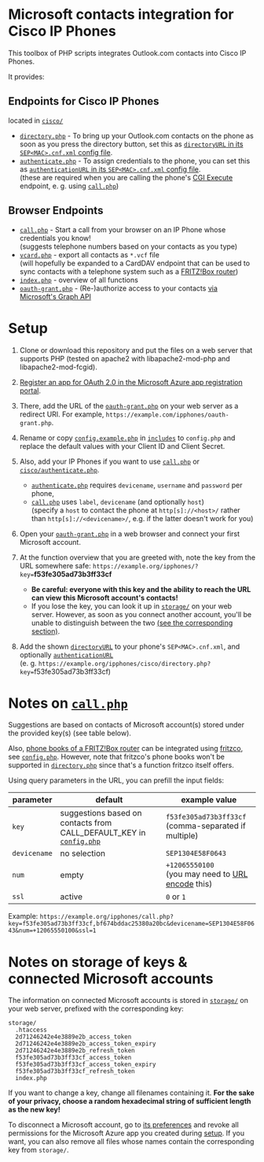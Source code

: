 # Microsoft contacts integration for Cisco IP Phones
This toolbox of PHP scripts integrates Outlook.com contacts into Cisco IP Phones.

It provides:

## Endpoints for Cisco IP Phones
located in [`cisco/`](cisco/)
 - [`directory.php`](cisco/directory.php) - To bring up your Outlook.com contacts on the phone as soon as you press the directory button, set this as [`directoryURL` in its `SEP<MAC>.cnf.xml` config file](https://usecallmanager.nz/sepmac-cnf-xml.html#directoryURL).
 - [`authenticate.php`](cisco/authenticate.php) - To assign credentials to the phone, you can set this as [`authenticationURL` in its `SEP<MAC>.cnf.xml` config file](https://usecallmanager.nz/sepmac-cnf-xml.html#authenticationURL).  
   (these are required when you are calling the phone's [CGI Execute](https://usecallmanager.nz/cgi-execute-xml.html) endpoint, e. g. using [`call.php`](#browser-endpoints))
 
 ## Browser Endpoints
  - [`call.php`](#notes-on-callphpcallphp) - Start a call from your browser on an IP Phone whose credentials you know!  
 (suggests telephone numbers based on your contacts as you type)
 - [`vcard.php`](vcard.php) - export all contacts as ``*.vcf`` file  
  (will hopefully be expanded to a CardDAV endpoint that can be used to sync contacts with a telephone system such as a [FRITZ!Box router](https://service.avm.de/help/en/FRITZ-Box-Fon-WLAN-7490/019/hilfe_howto_carddav_kontakte))
- [`index.php`](index.php) - overview of all functions
- [`oauth-grant.php`](oauth-grant.php) - (Re-)authorize access to your contacts [via Microsoft's Graph API](https://docs.microsoft.com/en-us/graph/api/user-list-contacts)

# Setup
1. Clone or download this repository and put the files on a web server that supports PHP (tested on apache2 with libapache2-mod-php and libapache2-mod-fcgid).
2. [Register an app for OAuth 2.0 in the Microsoft Azure app registration portal](https://docs.microsoft.com/en-us/graph/auth-v2-user#1-register-your-app).
3. There, add the URL of the [`oauth-grant.php`](oauth-grant.php) on your web server as a redirect URI. For example, `https://example.com/ipphones/oauth-grant.php`.
4. Rename or copy [`config.example.php`](includes/config.example.php) in [`includes`](includes/) to `config.php` and replace the default values with your Client ID and Client Secret.
5. Also, add your IP Phones if you want to use [`call.php`](#browser-endpoints) or [`cisco/authenticate.php`](#endpoints-for-cisco-ip-phones).
   - [`authenticate.php`](cisco/authenticate.php) requires `devicename`, `username` and `password` per phone,
   - [`call.php`](#notes-on-callphpcallphp) uses `label`, `devicename` (and optionally `host`)  
     (specify a `host` to contact the phone at `http[s]://<host>/` rather than `http[s]://<devicename>/`, e.g. if the latter doesn't work for you)
6. Open your [`oauth-grant.php`](oauth-grant.php) in a web browser and connect your first Microsoft account.
7. At the function overview that you are greeted with, note the key from the URL somewhere safe: `https://example.org/ipphones/?key=`__f53fe305ad73b3ff33cf__
   - __Be careful: everyone with this key and the ability to reach the URL can view this Microsoft account's contacts!__
   - If you lose the key, you can look it up in [`storage/`](#notes-on-storage-of-keys--connected-microsoft-accounts) on your web server. However, as soon as you connect another account, you'll be unable to distinguish between the two [(see the corresponding section)](#notes-on-storage-of-keys--connected-microsoft-accounts).

8. Add the shown [`directoryURL`](#endpoints-for-cisco-ip-phones) to your phone's `SEP<MAC>.cnf.xml`, and optionally [`authenticationURL`](#endpoints-for-cisco-ip-phones)  
   (e. g. `https://example.org/ipphones/cisco/directory.php?key=`f53fe305ad73b3ff33cf)

# Notes on [`call.php`](call.php)
Suggestions are based on contacts of Microsoft account(s) stored under the provided key(s) (see table below).

Also, [phone books of a FRITZ!Box router](https://service.avm.de/help/en/FRITZ-Box-Fon-WLAN-7490/019/hilfe_fon_telefonbuch) can be integrated using [fritzco](https://github.com/SkyhawkXava/fritzco), see [`config.php`](includes/config.example.php). However, note that fritzco's phone books won't be supported in [`directory.php`](cisco/directory.php) since that's a function fritzco itself offers.

Using query parameters in the URL, you can prefill the input fields:

| parameter    | default                           | example value          |
| ------------ | --------------------------------- | ---------------------- |
| `key`        | suggestions based on contacts from CALL_DEFAULT_KEY in [`config.php`](includes/config.example.php) | `f53fe305ad73b3ff33cf` <br/> (comma-separated if multiple) |
| `devicename` | no selection                      | `SEP1304E58F0643`      |
| `num`        | empty                             | `+12065550100` <br/>(you may need to [URL encode](https://www.urlencoder.org/) this) |
| `ssl`        | active                            | `0` or `1`             |

Example: `https://example.org/ipphones/call.php?key=f53fe305ad73b3ff33cf,bf674bddac25380a20bc&devicename=SEP1304E58F0643&num=+12065550100&ssl=1`

# Notes on storage of keys & connected Microsoft accounts
The information on connected Microsoft accounts is stored in [`storage/`](storage/) on your web server, prefixed with the corresponding key:

```
storage/
  .htaccess
  2d71246242e4e3889e2b_access_token
  2d71246242e4e3889e2b_access_token_expiry
  2d71246242e4e3889e2b_refresh_token
  f53fe305ad73b3ff33cf_access_token
  f53fe305ad73b3ff33cf_access_token_expiry
  f53fe305ad73b3ff33cf_refresh_token
  index.php
```

If you want to change a key, change all filenames containing it. __For the sake of your privacy, choose a random hexadecimal string of sufficient length as the new key!__

To disconnect a Microsoft account, go to [its preferences](https://microsoft.com/consent) and revoke all permissions for the Microsoft Azure app you created during [setup](#setup). If you want, you can also remove all files whose names contain the corresponding key from `storage/`.